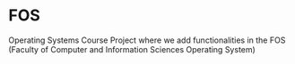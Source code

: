 # FOS
Operating Systems Course Project where we add functionalities in the FOS (Faculty of Computer and Information Sciences Operating System)
